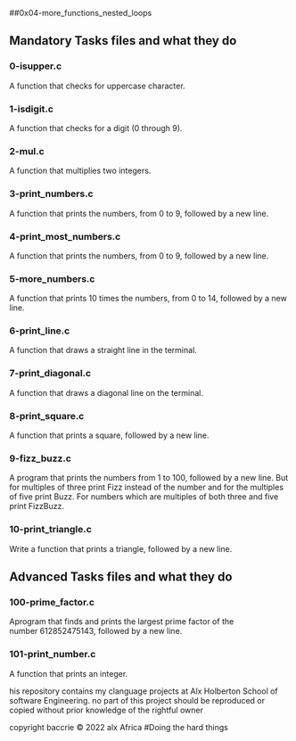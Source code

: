 ##0x04-more_functions_nested_loops
##	Mandatory Tasks files and what they do
###	0-isupper.c
A function that checks for uppercase character.

###	1-isdigit.c
A function that checks for a digit (0 through 9).

###	2-mul.c
A function that multiplies two integers.

###	3-print_numbers.c
A function that prints the numbers, from 0 to 9, followed by a new line.

###	4-print_most_numbers.c
A function that prints the numbers, from 0 to 9, followed by a new line.

###	5-more_numbers.c
A function that prints 10 times the numbers, from 0 to 14, followed by a new line.

###	6-print_line.c
A function that draws a straight line in the terminal.

###	7-print_diagonal.c
A function that draws a diagonal line on the terminal.

###	8-print_square.c
A function that prints a square, followed by a new line.

###	9-fizz_buzz.c
A program that prints the numbers from 1 to 100, followed by a new line. But for multiples of three print Fizz instead of the number and for the multiples of five print Buzz. For numbers which are multiples of both three and five print FizzBuzz.

###	10-print_triangle.c
Write a function that prints a triangle, followed by a new line.

##      Advanced Tasks files and what they do
###	100-prime_factor.c
Aprogram that finds and prints the largest prime factor of the number 612852475143, followed by a new line.

###	101-print_number.c
A  function that prints an integer.

his repository contains my clanguage projects at Alx Holberton School of software Engineering.
no part of this project should be reproduced or copied without prior knowledge of the rightful owner

copyright baccrie  © 2022 alx Africa
#Doing the hard things
